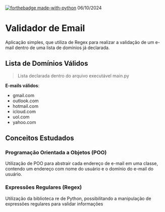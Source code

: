 [![forthebadge made-with-python](http://ForTheBadge.com/images/badges/made-with-python.svg)](https://www.python.org/)
06/10/2024

# Validador de Email

Aplicação simples, que utiliza de Regex para realizar a validação de um e-mail dentro de uma lista de domínios já declarada.

## Lista de Domínios Válidos
> Lista declarada dentro do arquivo executável main.py

**E-mails válidos**:
- gmail.com
- outlook.com
- hotmail.com
- icloud.com
- uol.com
- yahoo.com

## Conceitos Estudados
### Programação Orientada a Objetos (POO)
Utilização de POO para abstrair cada endereço de e-mail em uma classe, contendo um endereço com nome do usuário e o domínio do e-mail do usuário.

### Expressões Regulares (Regex)
Utilização da biblioteca re de Python, possibilitando a manipulação de expressões regulares para validar informações

